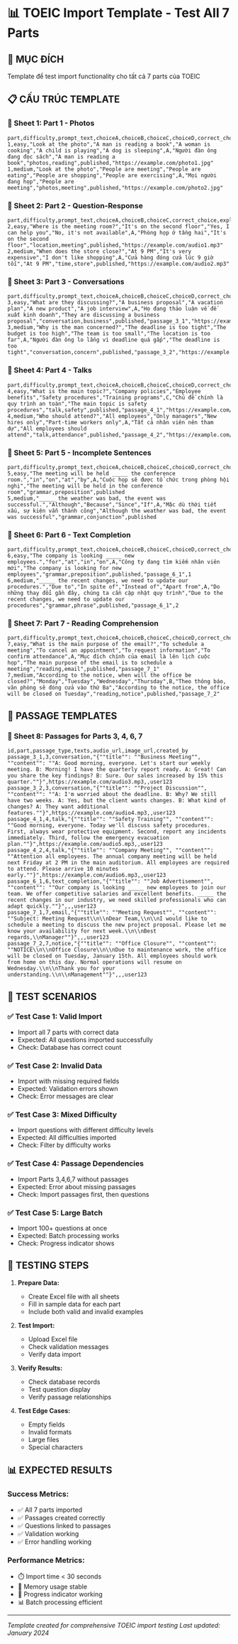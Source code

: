 # 📊 TOEIC Import Template - Test All 7 Parts

## 🎯 **MỤC ĐÍCH**
Template để test import functionality cho tất cả 7 parts của TOEIC

## 📋 **CẤU TRÚC TEMPLATE**

### **📄 Sheet 1: Part 1 - Photos**
```csv
part,difficulty,prompt_text,choiceA,choiceB,choiceC,choiceD,correct_choice,explain_vi,explain_en,tags,status,image_url
1,easy,"Look at the photo","A man is reading a book","A woman is cooking","A child is playing","A dog is sleeping",A,"Người đàn ông đang đọc sách","A man is reading a book","photos,reading",published,"https://example.com/photo1.jpg"
1,medium,"Look at the photo","People are meeting","People are eating","People are shopping","People are exercising",A,"Mọi người đang họp","People are meeting","photos,meeting",published,"https://example.com/photo2.jpg"
```

### **📄 Sheet 2: Part 2 - Question-Response**
```csv
part,difficulty,prompt_text,choiceA,choiceB,choiceC,correct_choice,explain_vi,explain_en,tags,status,audio_url
2,easy,"Where is the meeting room?","It's on the second floor","Yes, I can help you","No, it's not available",A,"Phòng họp ở tầng hai","It's on the second floor","location,meeting",published,"https://example.com/audio1.mp3"
2,medium,"When does the store close?","At 9 PM","It's very expensive","I don't like shopping",A,"Cửa hàng đóng cửa lúc 9 giờ tối","At 9 PM","time,store",published,"https://example.com/audio2.mp3"
```

### **📄 Sheet 3: Part 3 - Conversations**
```csv
part,difficulty,prompt_text,choiceA,choiceB,choiceC,choiceD,correct_choice,explain_vi,explain_en,tags,status,passage_id,audio_url
3,easy,"What are they discussing?","A business proposal","A vacation plan","A new product","A job interview",A,"Họ đang thảo luận về đề xuất kinh doanh","They are discussing a business proposal","conversation,business",published,"passage_3_1","https://example.com/audio3.mp3"
3,medium,"Why is the man concerned?","The deadline is too tight","The budget is too high","The team is too small","The location is too far",A,"Người đàn ông lo lắng vì deadline quá gấp","The deadline is too tight","conversation,concern",published,"passage_3_2","https://example.com/audio4.mp3"
```

### **📄 Sheet 4: Part 4 - Talks**
```csv
part,difficulty,prompt_text,choiceA,choiceB,choiceC,choiceD,correct_choice,explain_vi,explain_en,tags,status,passage_id,audio_url
4,easy,"What is the main topic?","Company policies","Employee benefits","Safety procedures","Training programs",C,"Chủ đề chính là quy trình an toàn","The main topic is safety procedures","talk,safety",published,"passage_4_1","https://example.com/audio5.mp3"
4,medium,"Who should attend?","All employees","Only managers","New hires only","Part-time workers only",A,"Tất cả nhân viên nên tham dự","All employees should attend","talk,attendance",published,"passage_4_2","https://example.com/audio6.mp3"
```

### **📄 Sheet 5: Part 5 - Incomplete Sentences**
```csv
part,difficulty,prompt_text,choiceA,choiceB,choiceC,choiceD,correct_choice,explain_vi,explain_en,tags,status
5,easy,"The meeting will be held _____ the conference room.","in","on","at","by",A,"Cuộc họp sẽ được tổ chức trong phòng hội nghị","The meeting will be held in the conference room","grammar,preposition",published
5,medium,"_____ the weather was bad, the event was successful.","Although","Because","Since","If",A,"Mặc dù thời tiết xấu, sự kiện vẫn thành công","Although the weather was bad, the event was successful","grammar,conjunction",published
```

### **📄 Sheet 6: Part 6 - Text Completion**
```csv
part,difficulty,prompt_text,choiceA,choiceB,choiceC,choiceD,correct_choice,explain_vi,explain_en,tags,status,passage_id,blank_index
6,easy,"The company is looking _____ new employees.","for","at","in","on",A,"Công ty đang tìm kiếm nhân viên mới","The company is looking for new employees","grammar,preposition",published,"passage_6_1",1
6,medium,"_____ the recent changes, we need to update our procedures.","Due to","In spite of","Instead of","Apart from",A,"Do những thay đổi gần đây, chúng ta cần cập nhật quy trình","Due to the recent changes, we need to update our procedures","grammar,phrase",published,"passage_6_1",2
```

### **📄 Sheet 7: Part 7 - Reading Comprehension**
```csv
part,difficulty,prompt_text,choiceA,choiceB,choiceC,choiceD,correct_choice,explain_vi,explain_en,tags,status,passage_id
7,easy,"What is the main purpose of the email?","To schedule a meeting","To cancel an appointment","To request information","To confirm attendance",A,"Mục đích chính của email là lên lịch cuộc họp","The main purpose of the email is to schedule a meeting","reading,email",published,"passage_7_1"
7,medium,"According to the notice, when will the office be closed?","Monday","Tuesday","Wednesday","Thursday",B,"Theo thông báo, văn phòng sẽ đóng cửa vào thứ Ba","According to the notice, the office will be closed on Tuesday","reading,notice",published,"passage_7_2"
```

## 📖 **PASSAGE TEMPLATES**

### **📄 Sheet 8: Passages for Parts 3, 4, 6, 7**
```csv
id,part,passage_type,texts,audio_url,image_url,created_by
passage_3_1,3,conversation,"{""title"": ""Business Meeting"", ""content"": ""A: Good morning, everyone. Let's start our weekly meeting. B: Morning! I have the quarterly report ready. A: Great! Can you share the key findings? B: Sure. Our sales increased by 15% this quarter.""}",https://example.com/audio3.mp3,,user123
passage_3_2,3,conversation,"{""title"": ""Project Discussion"", ""content"": ""A: I'm worried about the deadline. B: Why? We still have two weeks. A: Yes, but the client wants changes. B: What kind of changes? A: They want additional features.""}",https://example.com/audio4.mp3,,user123
passage_4_1,4,talk,"{""title"": ""Safety Training"", ""content"": ""Good morning, everyone. Today we'll discuss safety procedures. First, always wear protective equipment. Second, report any incidents immediately. Third, follow the emergency evacuation plan.""}",https://example.com/audio5.mp3,,user123
passage_4_2,4,talk,"{""title"": ""Company Meeting"", ""content"": ""Attention all employees. The annual company meeting will be held next Friday at 2 PM in the main auditorium. All employees are required to attend. Please arrive 10 minutes early.""}",https://example.com/audio6.mp3,,user123
passage_6_1,6,text_completion,"{""title"": ""Job Advertisement"", ""content"": ""Our company is looking _____ new employees to join our team. We offer competitive salaries and excellent benefits. _____ the recent changes in our industry, we need skilled professionals who can adapt quickly.""}",,,user123
passage_7_1,7,email,"{""title"": ""Meeting Request"", ""content"": ""Subject: Meeting Request\\n\\nDear Team,\\n\\nI would like to schedule a meeting to discuss the new project proposal. Please let me know your availability for next week.\\n\\nBest regards,\\nManager""}",,,user123
passage_7_2,7,notice,"{""title"": ""Office Closure"", ""content"": ""NOTICE\\n\\nOffice Closure\\n\\nDue to maintenance work, the office will be closed on Tuesday, January 15th. All employees should work from home on this day. Normal operations will resume on Wednesday.\\n\\nThank you for your understanding.\\n\\nManagement""}",,,user123
```

## 🧪 **TEST SCENARIOS**

### **✅ Test Case 1: Valid Import**
- Import all 7 parts with correct data
- Expected: All questions imported successfully
- Check: Database has correct count

### **✅ Test Case 2: Invalid Data**
- Import with missing required fields
- Expected: Validation errors shown
- Check: Error messages are clear

### **✅ Test Case 3: Mixed Difficulty**
- Import questions with different difficulty levels
- Expected: All difficulties imported
- Check: Filter by difficulty works

### **✅ Test Case 4: Passage Dependencies**
- Import Parts 3,4,6,7 without passages
- Expected: Error about missing passages
- Check: Import passages first, then questions

### **✅ Test Case 5: Large Batch**
- Import 100+ questions at once
- Expected: Batch processing works
- Check: Progress indicator shows

## 🔧 **TESTING STEPS**

1. **Prepare Data:**
   - Create Excel file with all sheets
   - Fill in sample data for each part
   - Include both valid and invalid examples

2. **Test Import:**
   - Upload Excel file
   - Check validation messages
   - Verify data import

3. **Verify Results:**
   - Check database records
   - Test question display
   - Verify passage relationships

4. **Test Edge Cases:**
   - Empty fields
   - Invalid formats
   - Large files
   - Special characters

## 📊 **EXPECTED RESULTS**

### **Success Metrics:**
- ✅ All 7 parts imported
- ✅ Passages created correctly
- ✅ Questions linked to passages
- ✅ Validation working
- ✅ Error handling working

### **Performance Metrics:**
- ⏱️ Import time < 30 seconds
- 💾 Memory usage stable
- 🔄 Progress indicator working
- 📊 Batch processing efficient

---

*Template created for comprehensive TOEIC import testing*
*Last updated: January 2024*




